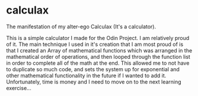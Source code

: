 # calculax
The manifestation of my alter-ego Calculax (It's a calculator).

This is a simple calculator I made for the Odin Project. I am relatively proud of it. The main technique I used in it's creation that I am most proud of is that I created an Array of mathematical functions which was arranged in the mathematical order of operations, and then looped through the function list in order to complete all of the math at the end. This allowed me to not have to duplicate so much code, and sets the system up for exponential and other mathematical functionality in the future if I wanted to add it. Unfortunately, time is money and I need to move on to the next learning exercise...